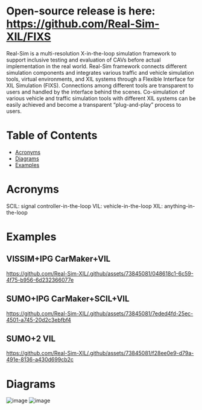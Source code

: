 # Open-source release is here: https://github.com/Real-Sim-XIL/FIXS

Real-Sim is a multi-resolution X-in-the-loop simulation framework to support inclusive testing and evaluation of CAVs before actual implementation in the real world. Real-Sim framework connects different simulation components and integrates various traffic and vehicle simulation tools, virtual environments, and XIL systems through a Flexible Interface for XIL Simulation (FIXS). Connections among different tools are transparent to users and handled by the interface behind the scenes. Co-simulation of various vehicle and traffic simulation tools with different XIL systems can be easily achieved and become a transparent “plug-and-play” process to users.

Table of Contents  
=======================
* [Acronyms](#acronyms)  
* [Diagrams](#diagrams)  
* [Examples](#examples)  

# Acronyms
SCIL: signal controller-in-the-loop
VIL: vehicle-in-the-loop
XIL: anything-in-the-loop

# Examples
## VISSIM+IPG CarMaker+VIL
https://github.com/Real-Sim-XIL/.github/assets/73845081/048618c1-6c59-4f75-b956-6d232366077e

## SUMO+IPG CarMaker+SCIL+VIL
https://github.com/Real-Sim-XIL/.github/assets/73845081/7eded4fd-25ec-4501-a745-20d2c3ebfbf4

## SUMO+2 VIL
https://github.com/Real-Sim-XIL/.github/assets/73845081/f28ee0e9-d79a-491e-8136-a430d699cb2c

# Diagrams
![image](https://github.com/Real-Sim-XIL/.github/assets/73845081/a0e7f2e7-4905-4249-8090-5ed755814e5a)
![image](https://github.com/Real-Sim-XIL/.github/assets/73845081/189bb990-63ef-48bd-9de1-4bf49e2ff5b3)


